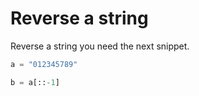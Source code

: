 # Reverse a string

Reverse a string you need the next snippet.
~~~ python
a = "012345789"

b = a[::-1]

~~~

